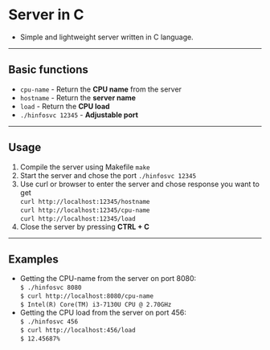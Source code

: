 # Server in C
* Simple and lightweight server written in C language.
---
## Basic functions
* `cpu-name` - Return the **CPU name** from the server
* `hostname` - Return the **server name**
* `load` - Return the **CPU load**
* `./hinfosvc 12345` - **Adjustable port**
---
## Usage
1. Compile the server using Makefile
    `make`
2. Start the server and chose the port
    `./hinfosvc 12345`
3. Use curl or browser to enter the server and chose response you want to get\
    `curl http://localhost:12345/hostname`\
    `curl http://localhost:12345/cpu-name`\
    `curl http://localhost:12345/load`
4. Close the server by pressing **CTRL + C**
---
## Examples
* Getting the CPU-name from the server on port 8080:\
`$ ./hinfosvc 8080`\
`$ curl http://localhost:8080/cpu-name`\
`$ Intel(R) Core(TM) i3-7130U CPU @ 2.70GHz`
* Getting the CPU load from the server on port 456:\
`$ ./hinfosvc 456`\
`$ curl http://localhost:456/load`\
`$ 12.45687%`